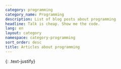 ```yaml
---
category: programming
category_name: Programming
description: List of blog posts about programming
headline: Talk is cheap. Show me the code.
lang: en
layout: category
namespace: category-programming
sort_order: desc
title: Articles about programming
---
```


{: .text-justify}
